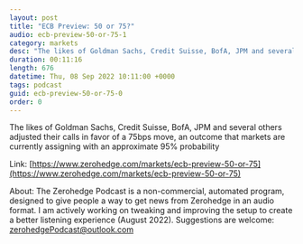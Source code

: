 ```yaml
---
layout: post
title: "ECB Preview: 50 or 75?"
audio: ecb-preview-50-or-75-1
category: markets
desc: "The likes of Goldman Sachs, Credit Suisse, BofA, JPM and several others adjusted their calls in favor of a 75bps move, an outcome that markets are currently assigning with an approximate 95% probability"
duration: 00:11:16
length: 676
datetime: Thu, 08 Sep 2022 10:11:00 +0000
tags: podcast
guid: ecb-preview-50-or-75-0
order: 0
---
```

The likes of Goldman Sachs, Credit Suisse, BofA, JPM and several others adjusted their calls in favor of a 75bps move, an outcome that markets are currently assigning with an approximate 95% probability

Link: [https://www.zerohedge.com/markets/ecb-preview-50-or-75](https://www.zerohedge.com/markets/ecb-preview-50-or-75)

About: The Zerohedge Podcast is a non-commercial, automated program, designed to give people a way to get news from Zerohedge in an audio format.  I am actively working on tweaking and improving the setup to create a better listening experience (August 2022).  Suggestions are welcome: [zerohedgePodcast@outlook.com](mailto:zerohedgePodcast@outlook.com)